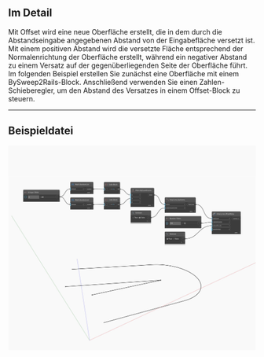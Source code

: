 ## Im Detail
Mit Offset wird eine neue Oberfläche erstellt, die in dem durch die Abstandseingabe angegebenen Abstand von der Eingabefläche versetzt ist. Mit einem positiven Abstand wird die versetzte Fläche entsprechend der Normalenrichtung der Oberfläche erstellt, während ein negativer Abstand zu einem Versatz auf der gegenüberliegenden Seite der Oberfläche führt. Im folgenden Beispiel erstellen Sie zunächst eine Oberfläche mit einem BySweep2Rails-Block. Anschließend verwenden Sie einen Zahlen-Schieberegler, um den Abstand des Versatzes in einem Offset-Block zu steuern.
___
## Beispieldatei

![Offset](./Autodesk.DesignScript.Geometry.PolyCurve.Offset_img.jpg)

